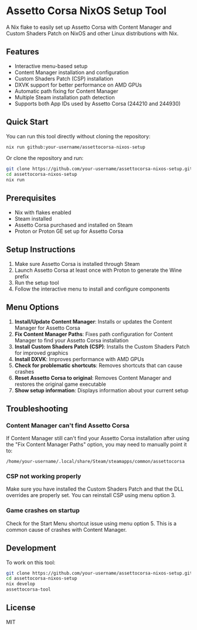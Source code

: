 # Assetto Corsa NixOS Setup Tool

A Nix flake to easily set up Assetto Corsa with Content Manager and Custom Shaders Patch on NixOS and other Linux distributions with Nix.

## Features

- Interactive menu-based setup
- Content Manager installation and configuration
- Custom Shaders Patch (CSP) installation
- DXVK support for better performance on AMD GPUs
- Automatic path fixing for Content Manager
- Multiple Steam installation path detection
- Supports both App IDs used by Assetto Corsa (244210 and 244930)

## Quick Start

You can run this tool directly without cloning the repository:

```bash
nix run github:your-username/assettocorsa-nixos-setup
```

Or clone the repository and run:

```bash
git clone https://github.com/your-username/assettocorsa-nixos-setup.git
cd assettocorsa-nixos-setup
nix run
```

## Prerequisites

- Nix with flakes enabled
- Steam installed
- Assetto Corsa purchased and installed on Steam
- Proton or Proton GE set up for Assetto Corsa

## Setup Instructions

1. Make sure Assetto Corsa is installed through Steam
2. Launch Assetto Corsa at least once with Proton to generate the Wine prefix
3. Run the setup tool
4. Follow the interactive menu to install and configure components

## Menu Options

1. **Install/Update Content Manager**: Installs or updates the Content Manager for Assetto Corsa
2. **Fix Content Manager Paths**: Fixes path configuration for Content Manager to find your Assetto Corsa installation
3. **Install Custom Shaders Patch (CSP)**: Installs the Custom Shaders Patch for improved graphics
4. **Install DXVK**: Improves performance with AMD GPUs
5. **Check for problematic shortcuts**: Removes shortcuts that can cause crashes
6. **Reset Assetto Corsa to original**: Removes Content Manager and restores the original game executable
7. **Show setup information**: Displays information about your current setup

## Troubleshooting

### Content Manager can't find Assetto Corsa

If Content Manager still can't find your Assetto Corsa installation after using the "Fix Content Manager Paths" option, you may need to manually point it to:

```
/home/your-username/.local/share/Steam/steamapps/common/assettocorsa
```

### CSP not working properly

Make sure you have installed the Custom Shaders Patch and that the DLL overrides are properly set. You can reinstall CSP using menu option 3.

### Game crashes on startup

Check for the Start Menu shortcut issue using menu option 5. This is a common cause of crashes with Content Manager.

## Development

To work on this tool:

```bash
git clone https://github.com/your-username/assettocorsa-nixos-setup.git
cd assettocorsa-nixos-setup
nix develop
assettocorsa-tool
```

## License

MIT

